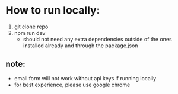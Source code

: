 # How to run locally:
1. git clone repo
2. npm run dev
    * should not need any extra dependencies outside of the ones installed already and through the package.json

## note: 
* email form will not work without api keys if running locally
* for best experience, please use google chrome
